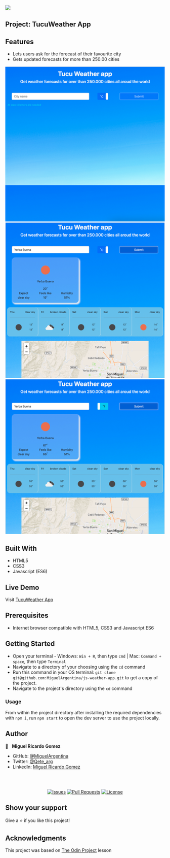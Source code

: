 ![](https://img.shields.io/badge/Microverse-blueviolet)

## Project: TucuWeather App

## Features

- Lets users ask for the forecast of their favourite city
- Gets updated forecasts for more than 250.00 cities

![main screen](./scrsh1.png)
![forecast in celcius](./scrsh2.png)
![forecast in farenheit](./scrsh3.png)

## Built With

- HTML5
- CSS3
- Javascript (ES6)

## Live Demo

Visit [TucuWeather App](https://zealous-bell-630b4e.netlify.app/)

## Prerequisites

- Internet browser compatible with HTML5, CSS3 and Javascript ES6

## Getting Started

- Open your terminal - Windows: `Win + R`, then type `cmd` | Mac: `Command + space`, then type `Terminal`
- Navigate to a directory of your choosing using the `cd` command
- Run this command in your OS terminal: `git clone git@github.com:MiguelArgentina/js-weather-app.git` to get a copy of the project.
- Navigate to the project's directory using the `cd` command

### Usage

From within the project directory after installing the required dependencies with `npm i`, run `npm start` to open the dev server to use the project locally.



## Author

👤 &nbsp; **Miguel Ricardo Gomez**

- GitHub: [@MiguelArgentina](https://github.com/MiguelArgentina)
- Twitter: [@Qete_arg](https://twitter.com/Qete_arg)
- LinkedIn: [Miguel Ricardo Gomez](https://www.linkedin.com/in/miguelricardogomez/)

<br>
<br>
<p align="center">
  <a href="https://github.com/MiguelArgentina/js-weather-app/issues">
  <img src="https://img.shields.io/github/issues-raw/MiguelArgentina/js-weather-app?style=for-the-badge"
       alt="Issues"></a>
   <a href="https://github.com/MiguelArgentina/js-weather-app/pulls">
  <img src="https://img.shields.io/github/issues-pr/MiguelArgentina/js-weather-app?style=for-the-badge"
       alt="Pull Requests"></a>
   <a href="https://github.com/MiguelArgentina/js-weather-app/blob/main/LICENSE">
  <img src="https://img.shields.io/github/license/MiguelArgentina/js-weather-app?style=for-the-badge"
       alt="License"></a>
</p>

## Show your support

Give a ⭐️ if you like this project!

## Acknowledgments

This project was based on [The Odin Project](https://www.theodinproject.com/paths/full-stack-javascript/courses/javascript/lessons/weather-app) lesson
